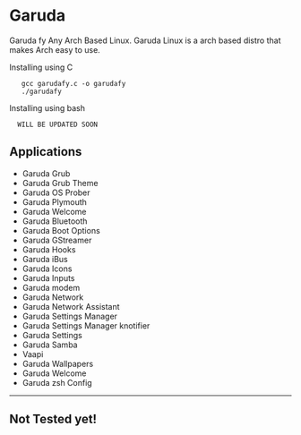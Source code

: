 # Garuda 
Garuda fy Any Arch Based Linux. 
Garuda Linux is a arch based distro that makes Arch easy to use. 

Installing using C
```
   gcc garudafy.c -o garudafy
   ./garudafy
```
Installing using bash
```
  WILL BE UPDATED SOON
```

## Applications 
 * Garuda Grub
 * Garuda Grub Theme 
 * Garuda OS Prober 
 * Garuda Plymouth
 * Garuda Welcome
 * Garuda Bluetooth 
 * Garuda Boot Options
 * Garuda GStreamer
 * Garuda Hooks
 * Garuda iBus
 * Garuda Icons
 * Garuda Inputs
 * Garuda modem
 * Garuda Network
 * Garuda Network Assistant
 * Garuda Settings Manager
 * Garuda Settings Manager knotifier
 * Garuda Settings 
 * Garuda Samba 
 * Vaapi
 * Garuda Wallpapers
 * Garuda Welcome
 * Garuda zsh Config




---
Not Tested yet!
---
